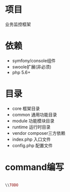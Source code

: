 # 项目
业务监控框架

# 依赖
* symfony/console组件
* swoole扩展(非必须)
* php 5.6+

# 目录
* core 框架目录
* common 通用功能目录
* module 功能模块目录
* runtime 运行时目录
* vendor composer三方依赖
* index.php 入口文件
* config.php 配置文件

# command编写
```php

\\TODO

```